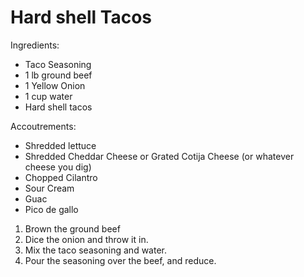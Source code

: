 # Hard shell Tacos

Ingredients:
* Taco Seasoning
* 1 lb ground beef
* 1 Yellow Onion
* 1 cup water
* Hard shell tacos

Accoutrements:
* Shredded lettuce
* Shredded Cheddar Cheese or Grated Cotija Cheese (or whatever cheese you dig)
* Chopped Cilantro
* Sour Cream
* Guac
* Pico de gallo

1. Brown the ground beef
1. Dice the onion and throw it in.  
1. Mix the taco seasoning and water.  
1. Pour the seasoning over the beef, and reduce.
